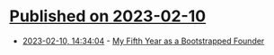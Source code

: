 # [Published on 2023-02-10](index.md)

* [2023-02-10, 14:34:04](https://news.ycombinator.com/item?id=34740105) - [My Fifth Year as a Bootstrapped Founder](https://mtlynch.io/solo-developer-year-5/)
